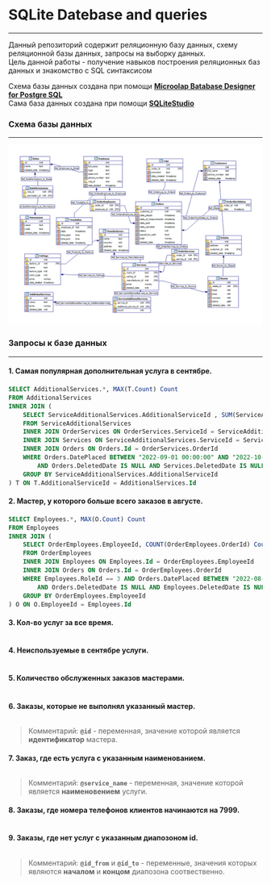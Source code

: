 # SQLite Datebase and queries
<hr>

Данный репозиторий содержит реляционную базу данных, схему реляционной базы данных, запросы на выборку данных.
<br>
Цель данной работы - получение навыков построения реляционных баз данных и знакомство с SQL синтаксисом

Схема базы данных создана при помощи **[Microolap Batabase Designer for Postgre SQL](https://www.microolap.com/products/database/postgresql-designer/download/)**
<br>
Сама база данных создана при помощи **[SQLiteStudio](https://sqlitestudio.pl/)**


### Схема базы данных
<hr>

![](./assets/db_schema.png)


### Запросы к базе данных
<hr>

#### 1. Самая популярная дополнительная услуга в сентябре.

```sql
SELECT AdditionalServices.*, MAX(T.Count) Count
FROM AdditionalServices
INNER JOIN (
	SELECT ServiceAdditionalServices.AdditionalServiceId , SUM(ServiceAdditionalServices.Count) Count
	FROM ServiceAdditionalServices
	INNER JOIN OrderServices ON OrderServices.ServiceId = ServiceAdditionalServices.ServiceId
	INNER JOIN Services ON ServiceAdditionalServices.ServiceId = Services.Id
	INNER JOIN Orders ON Orders.Id = OrderServices.OrderId
	WHERE Orders.DatePlaced BETWEEN "2022-09-01 00:00:00" AND "2022-10-01 00:00:00"
		AND Orders.DeletedDate IS NULL AND Services.DeletedDate IS NULL
	GROUP BY ServiceAdditionalServices.AdditionalServiceId
) T ON T.AdditionalServiceId = AdditionalServices.Id
```

#### 2. Мастер, у которого больше всего заказов в августе.

```sql
SELECT Employees.*, MAX(O.Count) Count
FROM Employees
INNER JOIN (
	SELECT OrderEmployees.EmployeeId, COUNT(OrderEmployees.OrderId) Count
	FROM OrderEmployees
	INNER JOIN Employees ON Employees.Id = OrderEmployees.EmployeeId
	INNER JOIN Orders ON Orders.Id = OrderEmployees.OrderId
	WHERE Employees.RoleId == 3 AND Orders.DatePlaced BETWEEN "2022-08-01 00:00:00" AND "2022-09-01 00:00:00" 
		AND Orders.DeletedDate IS NULL AND Employees.DeletedDate IS NULL
	GROUP BY OrderEmployees.EmployeeId
) O ON O.EmployeeId = Employees.Id
```

#### 3. Кол-во услуг за все время.

```sql

```

#### 4. Неиспользуемые в сентябре услуги.

```sql

```

#### 5. Количество обслуженных заказов мастерами.

```sql

```

#### 6. Заказы, которые не выполнял указанный мастер.

```sql

```

> Комментарий: **`@id`** - переменная, значение которой является **идентификатор** мастера.

#### 7. Заказ, где есть услуга с указанным наименованием.

```sql

```

> Комментарий: **`@service_name`** - переменная, значение которой является **наименовением** услуги.

#### 8. Заказы, где номера телефонов клиентов начинаются на 7999.

```sql

```

#### 9. Заказы, где нет услуг с указанным диапозоном id.

```sql

```

> Комментарий: **`@id_from`** и **`@id_to`** - переменные, значения которых являются **началом** и **концом** диапозона соотвественно.